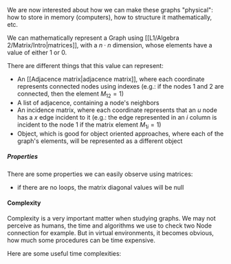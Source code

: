 We are now interested about how we can make these graphs "physical": how to store in memory (computers), how to structure it mathematically, etc.

We can mathematically represent a Graph using [[L1/Algebra 2/Matrix/Intro|matrices]], with a $n\cdot n$ dimension, whose elements have a value of either 1 or 0.

There are different things that this value can represent: 
- An [[Adjacence matrix|adjacence matrix]], where each coordinate represents connected nodes using indexes (e.g.: if the nodes 1 and 2 are connected, then the element $M_{12} = 1$)
- A list of adjacence, containing a node's neighbors
- An incidence matrix, where each coordinate represents that an $u$ node has a $x$ edge incident to it (e.g.: the edge represented in an $i$ column is incident to the node $1$ if the matrix element $M_{1i} = 1$)
- Object, which is good for object oriented approaches, where each of the graph's elements, will be represented as a different object

##### Properties
There are some properties we can easily observe using matrices:
- if there are no loops, the matrix diagonal values will be null

#### Complexity
Complexity is a very important matter when studying graphs. We may not perceive as humans, the time and algorithms we use to check two Node connection for example. But in virtual environments, it becomes obvious, how much some procedures can be time expensive.

Here are some useful time complexities:

